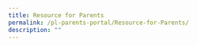 ```yaml
---
title: Resource for Parents
permalink: /pl-parents-portal/Resource-for-Parents/
description: ""
---
```

